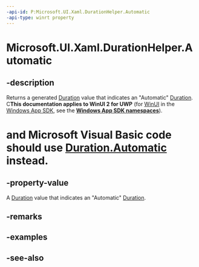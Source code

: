 ```yaml
---
-api-id: P:Microsoft.UI.Xaml.DurationHelper.Automatic
-api-type: winrt property
---
```


<!-- Property syntax
public Windows.UI.Xaml.Duration Automatic { get; }
-->

# Microsoft.UI.Xaml.DurationHelper.Automatic

## -description

 Returns a generated [Duration](duration.md) value that indicates an "Automatic" [Duration](duration.md). C**This documentation applies to WinUI 2 for UWP** (for [WinUI](/windows/apps/winui/winui3/) in the [Windows App SDK](/windows/apps/windows-app-sdk/), see the **[Windows App SDK namespaces](/windows/windows-app-sdk/api/winrt/)**).

# and Microsoft Visual Basic code should use [Duration.Automatic](/dotnet/api/windows.ui.xaml.duration.automatic?view=dotnet-uwp-10.0&preserve-view=true) instead.

## -property-value

A [Duration](duration.md) value that indicates an "Automatic" [Duration](duration.md).

## -remarks

## -examples

## -see-also
